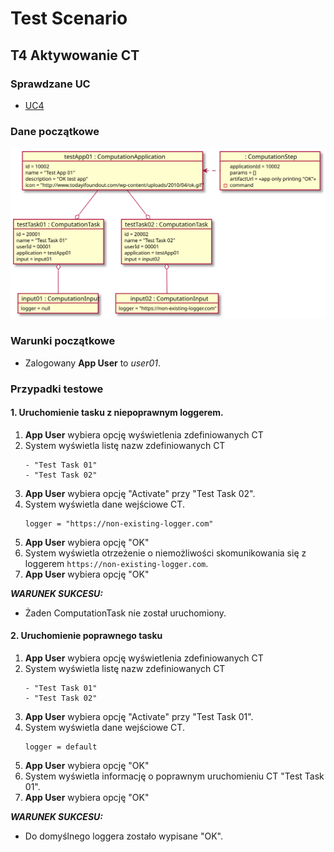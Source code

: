 # Test Scenario

## T4 Aktywowanie CT

### Sprawdzane UC

- [UC4](../scenarios/UC4_Activate%20Computation%20Task)

### Dane początkowe

![model](data/T4_in.svg)

### Warunki początkowe 

- Zalogowany __App User__ to _user01_.

### Przypadki testowe

#### 1. Uruchomienie tasku z niepoprawnym loggerem.

1. __App User__ wybiera opcję wyświetlenia zdefiniowanych CT
2. System wyświetla listę nazw zdefiniowanych CT 
    ```
    - "Test Task 01"
    - "Test Task 02"
    ```
3. __App User__ wybiera opcję "Activate" przy "Test Task 02". 
4. System wyświetla dane wejściowe CT.
    ```
    logger = "https://non-existing-logger.com"
    ```
5. __App User__ wybiera opcję "OK"
6. System wyświetla otrzeżenie o niemożliwości skomunikowania się 
   z loggerem `https://non-existing-logger.com`.
7. __App User__ wybiera opcję "OK"

___WARUNEK SUKCESU:___

- Żaden ComputationTask nie został uruchomiony.

#### 2. Uruchomienie poprawnego tasku

1. __App User__ wybiera opcję wyświetlenia zdefiniowanych CT
2. System wyświetla listę nazw zdefiniowanych CT 
    ```
    - "Test Task 01"
    - "Test Task 02"
    ```
3. __App User__ wybiera opcję "Activate" przy "Test Task 01". 
4. System wyświetla dane wejściowe CT.
    ```
    logger = default
    ```
5. __App User__ wybiera opcję "OK"
6. System wyświetla informację o poprawnym uruchomieniu CT "Test Task 01".
7. __App User__ wybiera opcję "OK"

___WARUNEK SUKCESU:___

- Do domyślnego loggera zostało wypisane "OK".